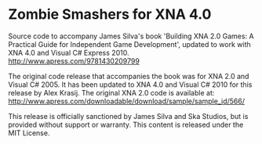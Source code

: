 Zombie Smashers for XNA 4.0
===========================

Source code to accompany James Silva&#39;s book &#39;Building XNA 2.0 Games: A Practical Guide for Independent Game Development&#39;, updated to work with XNA 4.0 and Visual C# Express 2010.  http://www.apress.com/9781430209799

The original code release that accompanies the book was for XNA 2.0 and Visual C# 2005.  It has been updated to XNA 4.0 and Visual C# 2010 for this release by Alex Krasij.  The original XNA 2.0 code is available at: http://www.apress.com/downloadable/download/sample/sample_id/566/  


This release is officially sanctioned by James Silva and Ska Studios, but is provided without support or warranty.  This content is released under the MIT License.
